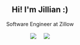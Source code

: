 <h2 align="center">Hi! I'm Jillian :) </h2>
<p align="center">Software Engineer at Zillow </p>
<p align="center">
  <a href="https://linkedin.com/in/jillian-sands-9196211b3/" target="blank"><img align="center" src="https://img.shields.io/badge/Jillian Sands-0077B5?style=for-the-badge&logo=linkedin&logoColor=white" /></a> &nbsp;&nbsp;&nbsp;
  <a href="mailto:jesands21@gmail.com" target="blank"><img align="center" src="https://img.shields.io/badge/jesands21@gmail.com-D14836?style=for-the-badge&logo=gmail&logoColor=white" /></a> 
</p>

